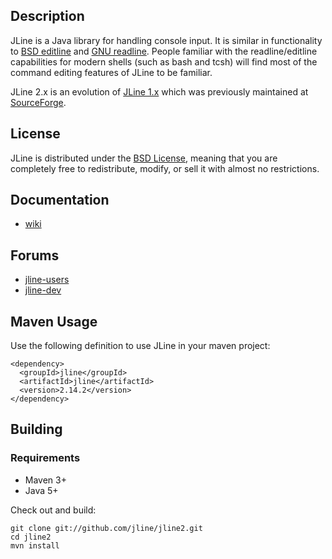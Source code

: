 <!--

    Copyright (c) 2002-2016, the original author or authors.

    This software is distributable under the BSD license. See the terms of the
    BSD license in the documentation provided with this software.

    http://www.opensource.org/licenses/bsd-license.php

-->
Description
-----------

JLine is a Java library for handling console input. It is similar in functionality to [BSD editline](http://www.thrysoee.dk/editline/) and [GNU readline](http://www.gnu.org/s/readline/). People familiar with the readline/editline capabilities for modern shells (such as bash and tcsh) will find most of the command editing features of JLine to be familiar.

JLine 2.x is an evolution of [JLine 1.x](https://github.com/jline/jline) which was previously maintained at [SourceForge](http://jline.sourceforge.net/).

License
-------

JLine is distributed under the [BSD License](http://www.opensource.org/licenses/bsd-license.php), meaning that you are completely free to redistribute, modify, or sell it with almost no restrictions.

Documentation
-------------

* [wiki](https://github.com/jline/jline2/wiki)

Forums
------

* [jline-users](https://groups.google.com/group/jline-users)
* [jline-dev](https://groups.google.com/group/jline-dev)

Maven Usage
-----------

Use the following definition to use JLine in your maven project:

    <dependency>
      <groupId>jline</groupId>
      <artifactId>jline</artifactId>
      <version>2.14.2</version>
    </dependency>

Building
--------

### Requirements

* Maven 3+
* Java 5+

Check out and build:

    git clone git://github.com/jline/jline2.git
    cd jline2
    mvn install


